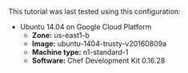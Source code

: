 This tutorial was last tested using this configuration:

* Ubuntu 14.04 on Google Cloud Platform
  * **Zone:** us-east1-b
  * **Image:** ubuntu-1404-trusty-v20160809a
  * **Machine type:** n1-standard-1
  * **Software:** Chef Development Kit 0.16.28
